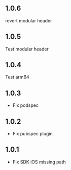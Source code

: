## 1.0.6
revert modular header
## 1.0.5
Test modular header
## 1.0.4
Test arm64
## 1.0.3
* Fix podspec
## 1.0.2
* Fix pubspec plugin
## 1.0.1
* Fix SDK iOS missing path

